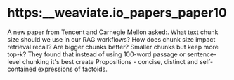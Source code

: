 # https:\_\_weaviate.io_papers_paper10

A new paper from Tencent and Carnegie Mellon asked:. What text chunk size should we use in our RAG workflows? How does chunk size impact retrieval recall? Are bigger chunks better? Smaller chunks but keep more top-k? They found that instead of using 100-word passage or sentence-level chunking it's best create Propositions - concise, distinct and self-contained expressions of factoids.

